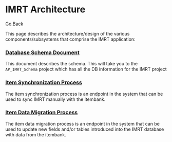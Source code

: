 # IMRT Architecture

[Go Back](../README.md)

This page describes the architecture/design of the various components/subsystems that comprise the IMRT application:

### [Database Schema Document](https://github.com/SmarterApp/AP_IMRT_Schema/blob/develop/docs/imrt_schema_document.md)
This document describes the schema.  This will take you to the `AP_IMRT_Schema` project which has all the DB information for the IMRT project

### [Item Synchronization Process](item-sync.md)
The item synchronization process is an endpoint in the system that can be used to sync IMRT manually with the itembank.

### [Item Data Migration Process](item-migration.md)
The item data migration process is an endpoint in the system that can be used to update new fields and/or tables introduced into the IMRT database with data from the itembank.
